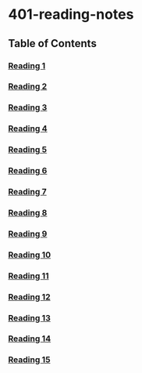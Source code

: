 # 401-reading-notes

## Table of Contents

### [Reading 1](https://racarter1215.github.io/401-reading-notes/reading-1)
### [Reading 2](https://racarter1215.github.io/401-reading-notes/reading-2)
### [Reading 3](https://racarter1215.github.io/401-reading-notes/reading-3)
### [Reading 4](https://racarter1215.github.io/401-reading-notes/reading-4)
### [Reading 5](https://racarter1215.github.io/401-reading-notes/reading-5)
### [Reading 6](https://racarter1215.github.io/401-reading-notes/reading-6)
### [Reading 7](https://racarter1215.github.io/401-reading-notes/reading-7)
### [Reading 8](https://racarter1215.github.io/401-reading-notes/reading-8)
### [Reading 9](https://racarter1215.github.io/401-reading-notes/reading-9)
### [Reading 10](https://racarter1215.github.io/401-reading-notes/reading-10)
### [Reading 11](https://racarter1215.github.io/401-reading-notes/reading-11)
### [Reading 12](https://racarter1215.github.io/401-reading-notes/reading-12)
### [Reading 13](https://racarter1215.github.io/401-reading-notes/reading-13)
### [Reading 14](https://racarter1215.github.io/401-reading-notes/reading-14)
### [Reading 15](https://racarter1215.github.io/401-reading-notes/reading-15)
